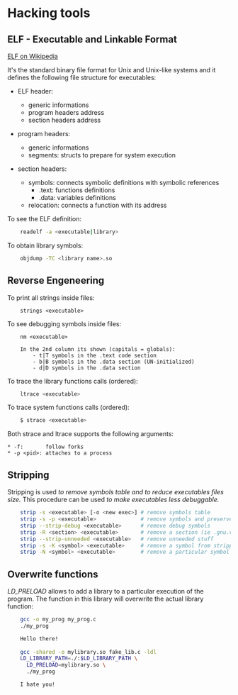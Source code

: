 # Hacking tools

## ELF - Executable and Linkable Format

[ELF on Wikipedia](https://en.wikipedia.org/wiki/Executable_and_Linkable_Format)

It's the standard binary file format for Unix and Unix-like systems and
it defines the following file structure for executables:

* ELF header: 
    * generic informations 
    * program headers address
    * section headers address

* program headers:
    * generic informations
    * segments: structs to prepare for system execution

* section headers:
    * symbols:    connects symbolic definitions with symbolic references
        * .text: functions definitions
        * .data: variables definitions
    * relocation: connects a function with its address

To see the ELF definition:
```sh
    readelf -a <executable|library>
```
To obtain library symbols:
```sh
    objdump -TC <library name>.so
```

## Reverse Engeneering

To print all strings inside files:
```
    strings <executable>
```
To see debugging symbols inside files:
```
    nm <executable>

    In the 2nd column its shown (capitals = globals):
        - t|T symbols in the .text code section
        - b|B symbols in the .data section (UN-initialized)
        - d|D symbols in the .data section
```
To trace the library functions calls (ordered):
```sh
    ltrace <executable>
```
To trace system functions calls (ordered):
```sh
    $ strace <executable>
```
Both strace and ltrace supports the following arguments:
    
    * -f:       follow forks
    * -p <pid>: attaches to a process

## Stripping

Stripping is used *to remove symbols table and to reduce executables files size.*
This procedure can be used *to make executables less debuggable.*
```sh
    strip -s <executable> [-o <new exec>] # remove symbols table
    strip -s -p <executable>              # remove symbols and preserve date
    strip --strip-debug <executable>      # remove debug symbols
    strip -R <section> <executable>       # remove a section (ie .gnu.version)
    strip --strip-unneeded <executable>   # remove unneeded stuff
    strip -s -K <symbol> <executable>     # remove a symbol from stripping
    strip -N <symbol> <executable>        # remove a particular symbol
```

## Overwrite functions

*LD_PRELOAD* allows to add a library to a particular execution 
of the program. The function in this library will overwrite the actual 
library function:
```sh
    gcc -o my_prog my_prog.c
    ./my_prog

    Hello there!
    
    gcc -shared -o mylibrary.so fake_lib.c -ldl
    LD_LIBRARY_PATH=./:$LD_LIBRARY_PATH \
      LD_PRELOAD=mylibrary.so \
      ./my_prog

    I hate you!
```
